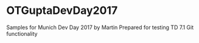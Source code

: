 # OTGuptaDevDay2017
Samples for Munich Dev Day 2017 by Martin
	Prepared for testing TD 7.1 Git functionality 
	